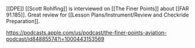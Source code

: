 [[DPE]] [[Scott Rohlfing]] is interviewed on [[The Finer Points]] about [[FAR 91.185]]. Great review for [[Lesson Plans/Instrument/Review and Checkride Preparation]].

https://podcasts.apple.com/us/podcast/the-finer-points-aviation-podcast/id84885574?i=1000443153569